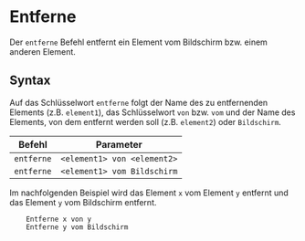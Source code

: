 # Entferne

Der `entferne` Befehl entfernt ein Element vom Bildschirm bzw. einem anderen Element.

## Syntax

Auf das Schlüsselwort `entferne` folgt der Name des zu entfernenden Elements (z.B. `element1`), das Schlüsselwort `von` bzw. `vom` und der Name des Elements, von dem entfernt werden soll (z.B. `element2`) oder `Bildschirm`.

| Befehl     | Parameter |
| ---------- | --------- |
| `entferne` | `<element1> von <element2>` |
| `entferne` | `<element1> vom Bildschirm` |

Im nachfolgenden Beispiel wird das Element `x` vom Element `y` entfernt und das Element `y` vom Bildschirm entfernt. 

```text
    Entferne x von y
    Entferne y vom Bildschirm
```
